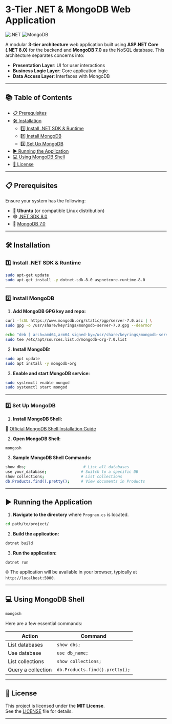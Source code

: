 # 3-Tier .NET & MongoDB Web Application
![.NET](https://img.shields.io/badge/.NET-8.0-purple?logo=dotnet)
![MongoDB](https://img.shields.io/badge/MongoDB-7.0-green?logo=mongodb)

A modular **3-tier architecture** web application built using **ASP.NET Core (.NET 8.0)** for the backend and **MongoDB 7.0** as the NoSQL database. This architecture separates concerns into:
- **Presentation Layer**: UI for user interactions
- **Business Logic Layer**: Core application logic
- **Data Access Layer**: Interfaces with MongoDB

---

## 📚 Table of Contents

- [📋 Prerequisites](#-prerequisites)
- [🛠 Installation](#-installation)
  - [1️⃣ Install .NET SDK & Runtime](#1️⃣-install-net-sdk--runtime)
  - [2️⃣ Install MongoDB](#2️⃣-install-mongodb)
  - [3️⃣ Set Up MongoDB](#3️⃣-set-up-mongodb)
- [▶️ Running the Application](#️-running-the-application)
- [💻 Using MongoDB Shell](#-using-mongodb-shell)
- [🪪 License](#-license)

---

## 📋 Prerequisites

Ensure your system has the following:

- 🐧 **Ubuntu** (or compatible Linux distribution)
- 🟣 [.NET SDK 8.0](https://dotnet.microsoft.com/download/dotnet/8.0)  
- 🍃 [MongoDB 7.0](https://www.mongodb.com/try/download/community)

---

## 🛠 Installation

### 1️⃣ Install .NET SDK & Runtime

```bash
sudo apt-get update
sudo apt-get install -y dotnet-sdk-8.0 aspnetcore-runtime-8.0
```

---

### 2️⃣ Install MongoDB

1. **Add MongoDB GPG key and repo:**

```bash
curl -fsSL https://www.mongodb.org/static/pgp/server-7.0.asc | \
sudo gpg -o /usr/share/keyrings/mongodb-server-7.0.gpg --dearmor
```

```bash
echo "deb [ arch=amd64,arm64 signed-by=/usr/share/keyrings/mongodb-server-7.0.gpg ] https://repo.mongodb.org/apt/ubuntu jammy/mongodb-org/7.0 multiverse" | \
sudo tee /etc/apt/sources.list.d/mongodb-org-7.0.list
```

2. **Install MongoDB:**

```bash
sudo apt update
sudo apt install -y mongodb-org
```

3. **Enable and start MongoDB service:**

```bash
sudo systemctl enable mongod
sudo systemctl start mongod
```

---

### 3️⃣ Set Up MongoDB

1. **Install MongoDB Shell:**

📖 [Official MongoDB Shell Installation Guide](https://www.mongodb.com/docs/mongodb-shell/install/)

2. **Open MongoDB Shell:**

```bash
mongosh
```

3. **Sample MongoDB Shell Commands:**

```bash
show dbs;                         # List all databases
use your_database;               # Switch to a specific DB
show collections;                # List collections
db.Products.find().pretty();     # View documents in Products
```

---

## ▶️ Running the Application

1. **Navigate to the directory** where `Program.cs` is located.

```bash
cd path/to/project/
```

2. **Build the application:**

```bash
dotnet build
```

3. **Run the application:**

```bash
dotnet run
```

🌐 The application will be available in your browser, typically at `http://localhost:5000`.

---

## 💻 Using MongoDB Shell

```bash
mongosh
```

Here are a few essential commands:

| Action | Command |
|--------|---------|
| List databases | `show dbs;` |
| Use database | `use db_name;` |
| List collections | `show collections;` |
| Query a collection | `db.Products.find().pretty();` |

---

## 🪪 License

This project is licensed under the **MIT License**.  
See the [LICENSE](LICENSE) file for details.

---


